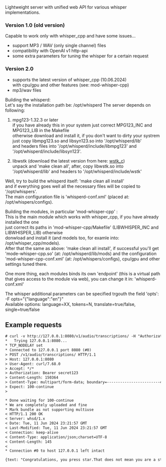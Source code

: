 <p>
    Lightweight server with unified web API for various whisper implementations.<br>
</p>

### Version 1.0 (old version)
Capable to work only with whisper_cpp and have some issues...
- support MP3 / WAV (only single channel) files
- compatibility with OpenAI v1 http-api
- some extra parameters for tuning the whisper for a certain request

### Version 2.0
- supports the latest version of whisper_cpp (10.06.2024)<br> 
  with cpu/gpu and other features (see: mod-whisper-cpp)
- mp3/wav files<br>
 
Building the whisperd:<br>
 Let's say the installation path be: /opt/whisperd
 The server depends on following: <br>
 1) mpg123-1.32.3 or later <br>
    if you have already this in your system just correct MPG123_INC and MPG123_LIB in the Makefile <br>
    otherwise download and install it, if you don't want to dirty your systrem just copy libmpg123.so and libsyn123.so into '/opt/whisperd/lib' <br>
    and headers files into '/opt/whisperd/include/libmpg123' and '/opt/whisperd/include/libsyn123'. <br>

 2) libwstk (download the latest version from here: [wstk_c](https://github.com/akscf/wstk_c)) <br>
    unpack and 'make clean all', after, copy libwstk.so into '/opt/whisperd/lib' and headers to '/opt/whisperd/include/wstk' <br>
 
 Well, try to build the whisperd itself: 'make clean all install' <br>
 and if everything goes well all the necessary files will be copied to '/opt/whispers'. <br>
 The main configuration file is 'whisperd-conf.xml' (placed at: /opt/whispers/configs). <br>

Building the modules, in particular 'mod-whisper-cpp' : <br>
 This is the main module which works with whisper_cpp, if you have already installed the one <br>
 just correct its paths in 'mod-whisper-cpp/Makefile' (LIBWHISPER_INC and LIBWHISPER_LIB) otherwise <br>
 donwload and install it (and models too, for examle into: /opt/whisper_cpp/models). <br>
 After that the same as above: 'make clean all install', if successful you'll get 'mode-whisper-cpp.so' (at: /opt/whisperd/lib/mods)
 and the configuration 'mod-whisper-cpp-conf.xml' (at: /opt/whispers/configs), cpu/gpu and other settings tuned there. <br>

One more thing, each modules binds its own 'endpoint' (this is a virtual path that gives access to the module via web), you can change it in: 'whisperd-conf.xml' <br>

The whisper additional parameters can be specified trgouth the field 'opts': -F opts="{\"language\":\"en\"}" <br>
Available options: language=XX, tokens=N, translate=true/false, single=true/false<be>
 

## Example requests
```txt
# curl -v http://127.0.0.1:8080/v1/audio/transcriptions/ -H "Authorization: Bearer secret123" -H "Content-Type: multipart/form-data" -F model="whisper-1" -F file="@ivr-congratulations_you_pressed_star.wav"
*   Trying 127.0.0.1:8080...
* TCP_NODELAY set
* Connected to 127.0.0.1 port 8080 (#0)
> POST /v1/audio/transcriptions/ HTTP/1.1
> Host: 127.0.0.1:8080
> User-Agent: curl/7.68.0
> Accept: */*
> Authorization: Bearer secret123
> Content-Length: 150364
> Content-Type: multipart/form-data; boundary=------------------------42e4e856c88747a5
> Expect: 100-continue
> 

* Done waiting for 100-continue
* We are completely uploaded and fine
* Mark bundle as not supporting multiuse
< HTTP/1.1 200 OK
< Server: whsd/1.x
< Date: Tue, 11 Jun 2024 23:21:57 GMT
< Last-Modified: Tue, 11 Jun 2024 23:21:57 GMT
< Connection: keep-alive
< Content-Type: application/json;charset=UTF-8
< Content-Length: 145
< 
* Connection #0 to host 127.0.0.1 left intact

{text: "Congratulations, you press star.That does not mean you are a star.It simply means that you can press buttonsand probably have fingers." }

```

